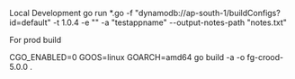 Local Development 
go run *.go -f "dynamodb://ap-south-1/buildConfigs?id=default" -t 1.0.4 -e "" -a "testappname" --output-notes-path "notes.txt"


For prod build

CGO_ENABLED=0 GOOS=linux GOARCH=amd64 go build -a -o fg-crood-5.0.0 .